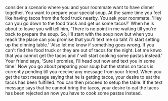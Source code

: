 consider a scenario where you and your roommate want to have dinner together. You want to prepare your special soup. 
At the same time you feel like having tacos from the food truck nearby. You ask your roommate. 'Hey can you go down to the food truck and get us some tacos?' 
When he is about to leave you will tell him, 
    'There is no point in me waiting till you're back to prepare the soup. So, I'll start with the soup now but when you reach the place can you promise that you'll text me so taht i'll start setting up the dinning table.'
    'Also let me know if something goes wrong. If you can't find the food truck or they are out of tacos for the night. Let me knwo that you cannot get  the tacos and i' will start cooking some pastas instead.' Your friend says, 'Sure I promise, I'll head out now and text you in some time.'
Now you go about preparing your soup but the status on tacos is currently pending till you receive any message from your friend.
When you get the text message saying that he is getting tacos, your desire to eat the tacos has been fulfilled. You can then proceed to setup the table.
If the text message says that he cannot bring the tacos, your desire to eat the tacos has been rejected an now you have to cook some pastas instead.
